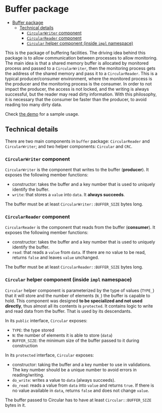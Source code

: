 # Buffer package

- [Buffer package](#buffer-package)
  - [Technical details](#technical-details)
    - [`CircularWriter` component](#circularwriter-component)
    - [`CircularReader` component](#circularreader-component)
    - [`Circular` helper component (inside `impl` namespace)](#circular-helper-component-inside-impl-namespace)

This is the package of buffering facilities. The driving idea behind this
package is to allow communication between processes to allow monitoring. The
main idea is that a shared memory buffer is allocated by monitored process and
passed to a `CircularWriter`, then the monitoring process gets the address of
the shared memory and pass it to a `CircularReader`. This is a typical
producer/consumer environment, where the monitored process is the producer and
the monitoring process is the consumer. In order to not impact the producer, the
access is not locked, and the writing is always successful, but the reader may
read dirty information. With this philosophy, it is necessary that the consumer
be faster than the producer, to avoid reading too many dirty data.

Check [the demo](../../../demos/buffer/buffer.cpp) for a sample usage.

## Technical details

There are two main components in `buffer` package: `CircularReader` and
`CircularWriter`; and two helper components: `Circular` and `CRC`.

### `CircularWriter` component

`CircularWriter` is the component that writes to the buffer (**producer**). It
exposes the following member functions:

- constructor: takes the buffer and a key number that is used to uniquely
  identify the buffer.
- `write`: that stores a `value` into `data`. It **always succeeds**.

The buffer must be at least `CircularWriter::BUFFER_SIZE` bytes long.

### `CircularReader` component

`CircularReader` is the component that reads from the buffer (**consumer**). It
exposes the following member functions:

- constructor: takes the buffer and a key number that is used to uniquely
  identify the buffer.
- `read`: that reads a `value` from `data`. If there are no value to be read,
  returns `false` and leaves `value` unchanged.

The buffer must be at least `CircularReader::BUFFER_SIZE` bytes long.

### `Circular` helper component (inside `impl` namespace)

`Circular` helper component is parameterized by the type of values (`TYPE_`)
that it will store and the number of elements (`N_`) the buffer is capable to
hold. This component was designed **to be specialized and not used directly**,
thus almost all its contents is `protected`. It contains logic to write and read
data from the buffer. That is used by its descendants.

In its `public` interface, `Circular` exposes:

- `TYPE`: the type stored
- `N`: the number of elements it is able to store (`data`)
- `BUFFER_SIZE`: the minimum size of the buffer passed to it during construction

In its `protected` interface, `Circular` exposes:

- constructor: taking the buffer and a key number to use in validations. The key
  number should be a unique number to avoid errors in reading/writing.
- `do_write`: writes a value to `data` (always succeeds).
- `do_read`: reads a value from `data` into `value` and returns `true`. If there
  is no value available in `data`, returns `false` and does not change `value`.

The buffer passed to Circular has to have at least `Circular::BUFFER_SIZE` bytes
in it.
